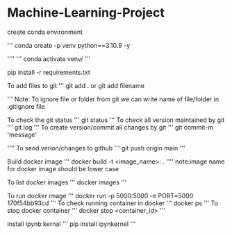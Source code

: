 # Machine-Learning-Project


create conda environment

'''
conda create -p venv python==3.10.9 -y

''''
'''
conda activate venv/
'''

pip install -r requirements.txt

To add files to git
'''
git add .
or 
git add filename

'''
Note: To ignore file or folder from git we can write name of file/folder in .gitignore file

To check the git status
'''
git status
'''
To check all version maintained by git
'''
git log
'''
To create version/commit all changes by git
'''
git commit-m 'message'

''''
To send verion/changes to github
'''
git push origin main
'''

Build docker image
'''
docker build -t <image_name>:<tagname> .
''''
note:image name for docker image should be lower case

To list docker images
'''
docker images
'''

To run docker image
'''
docker run -p 5000:5000 -e PORT=5000 170f54bb93cd
'''
To check running container in docker
'''
docker ps
'''
To stop docker container
'''
docker stop <container_id>
'''

install ipynb kernal
'''
pip install ipynkernel
'''

